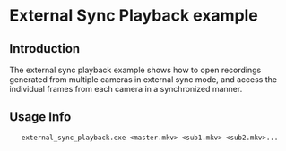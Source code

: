 # External Sync Playback example

## Introduction

The external sync playback example shows how to open recordings generated from multiple cameras in external sync mode, and access the individual frames from each camera in a synchronized manner.

## Usage Info

       external_sync_playback.exe <master.mkv> <sub1.mkv> <sub2.mkv>...
